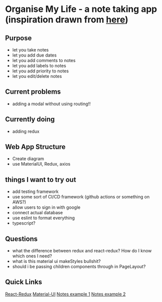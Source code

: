 # Organise My Life - a note taking app (inspiration drawn from [here](https://todoist.com/))

## Purpose

- let you take notes
- let you add due dates
- let you add comments to notes
- let you add labels to notes
- let you add priority to notes
- let you edit/delete notes

## Current problems

- adding a modal without using routing!!

## Currently doing

- adding redux

## Web App Structure

- Create diagram
- use MaterialUI, Redux, axios

## things I want to try out

- add testing framework
- use some sort of CI/CD framework (github actions or something on AWS?)
- allow users to sign in with google
- connect actual database
- use eslint to format everything
- typescript?

## Questions

- what the difference between redux and react-redux? How do I know which ones I need?
- what is this material ui makeStyles bullshit?
- should i be passing children components through in PageLayout?

## Quick Links

[React-Redux](https://react-redux.js.org/introduction/quick-start)
[Material-UI](https://material-ui.com/components/box/)
[Notes example 1](http://googlekeep-anselm94.herokuapp.com/)
[Notes example 2](https://todoist.com/)
